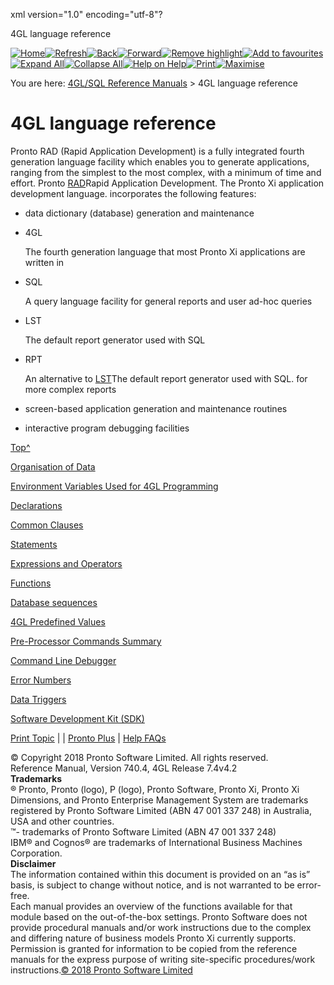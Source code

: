 xml version="1.0" encoding="utf-8"?

4GL language reference

[![Home](../resources/masterpages/home-normal.jpg "Home")](../welcome.htm)[![Refresh](../resources/masterpages/refresh.jpg "Refresh")](javascript:RefreshOnclick())[![Back](../resources/masterpages/back-normal.jpg "Back")](javascript:BackOnclick())[![Forward](../resources/masterpages/forward-normal.jpg "Forward")](javascript:ForwardOnclick())[![Remove highlight](../resources/masterpages/deletehighlight-normal.jpg "Remove Search Highlighting")](#)[![Add to favourites](../resources/masterpages/addfavourite-normal.jpg "Add Topic to Favourites")](#)[![Expand All](../resources/masterpages/expandall.jpg "Expand All")](#)[![Collapse All](../resources/masterpages/collapseall.jpg "Collapse All")](#)[![Help on Help](../resources/masterpages/about-normal.jpg "Help on Help")](../help_on_help/help_on_help.htm)[![Print](../resources/masterpages/print.jpg "Print Topic")](javascript:PrintTopic() "Print this Topic")[![Maximise](../resources/masterpages/hide-normal.jpg "Show/Hide Navigation")](#)

You are here: [4GL/SQL Reference Manuals](../books_intros/4gl_sql_welcome.htm) > 4GL language reference

# 4GL language reference

Pronto RAD (Rapid Application Development) is a fully integrated fourth generation language facility which enables you to generate applications, ranging from the simplest to the most complex, with a minimum of time and effort. Pronto [RAD](javascript:void(0);)Rapid Application Development. The Pronto Xi application development language. incorporates the following features:

* data dictionary (database) generation and maintenance
* 4GL

  The fourth generation language that most Pronto Xi applications are written in
* SQL

  A query language facility for general reports and user ad-hoc queries
* LST

  The default report generator used with SQL
* RPT

  An alternative to [LST](javascript:void(0);)The default report generator used with SQL. for more complex reports
* screen-based application generation and maintenance routines
* interactive program debugging facilities

[Top^](#top)

[Organisation of Data](reference/organisation_of_data.htm)

[Environment Variables Used for 4GL Programming](reference/environment_variables_used_for_4gl_programming.htm)

[Declarations](declarations/declarations_intro.htm)

[Common Clauses](clauses/clauses_intro.htm)

[Statements](statements/_intro_statements.htm)

[Expressions and Operators](reference/expressions_and_operators.htm)

[Functions](reference/pronto_rad_4gl_functions.htm)

[Database sequences](reference/database_sequences.htm)

[4GL Predefined Values](reference/pronto_rad_4gl_predefined_values.htm)

[Pre-Processor Commands Summary](reference/pre_processor_commands_summary.htm)

[Command Line Debugger](reference/pronto_command_line_debugger.htm)

[Error Numbers](reference/error_numbers.htm)

[Data Triggers](reference/data_triggers.htm)

[Software Development Kit (SDK)](reference/software_development_kit.htm)

[Print Topic](javascript:PrintTopic() "Print this Topic") |  | [Pronto Plus](# "Pronto Plus") | [Help FAQs](../help_on_help/help_on_help.htm)

© Copyright 2018 Pronto Software Limited. All rights reserved.  
Reference Manual, Version 740.4, 4GL Release 7.4v4.2  
**Trademarks**  
® Pronto, Pronto (logo), P (logo), Pronto Software, Pronto Xi, Pronto Xi Dimensions, and Pronto Enterprise Management System are trademarks registered by Pronto Software Limited (ABN 47 001 337 248) in Australia, USA and other countries.  
™- trademarks of Pronto Software Limited (ABN 47 001 337 248)  
IBM® and Cognos® are trademarks of International Business Machines Corporation.  
**Disclaimer**  
The information contained within this document is provided on an “as is” basis, is subject to change without notice, and is not warranted to be error-free.  
Each manual provides an overview of the functions available for that module based on the out-of-the-box settings. Pronto Software does not provide procedural manuals and/or work instructions due to the complex and differing nature of business models Pronto Xi currently supports. Permission is granted for information to be copied from the reference manuals for the express purpose of writing site-specific procedures/work instructions.[© 2018 Pronto Software Limited](javascript:void(0);)